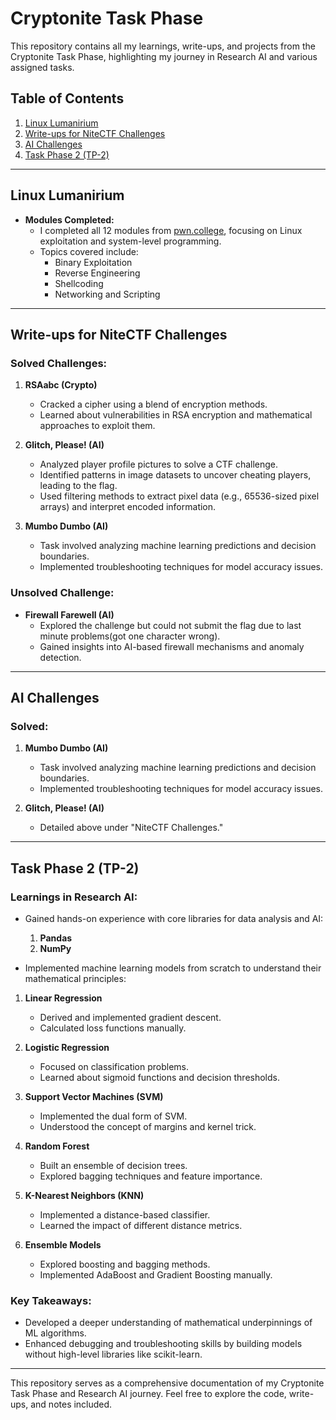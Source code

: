 # Cryptonite Task Phase

This repository contains all my learnings, write-ups, and projects from the Cryptonite Task Phase, highlighting my journey in Research AI and various assigned tasks.

## Table of Contents

1. [Linux Lumanirium](#linux-lumanirium)
2. [Write-ups for NiteCTF Challenges](#write-ups-for-nitectf-challenges)
3. [AI Challenges](#ai-challenges)
4. [Task Phase 2 (TP-2)](#task-phase-2)

---

## Linux Lumanirium

- **Modules Completed:**
  - I completed all 12 modules from [pwn.college](https://pwn.college), focusing on Linux exploitation and system-level programming.
  - Topics covered include:
    - Binary Exploitation
    - Reverse Engineering
    - Shellcoding
    - Networking and Scripting

---

## Write-ups for NiteCTF Challenges

### Solved Challenges:

1. **RSAabc (Crypto)**
   - Cracked a cipher using a blend of encryption methods.
   - Learned about vulnerabilities in RSA encryption and mathematical approaches to exploit them.

2. **Glitch, Please! (AI)**
   - Analyzed player profile pictures to solve a CTF challenge.
   - Identified patterns in image datasets to uncover cheating players, leading to the flag.
   - Used filtering methods to extract pixel data (e.g., 65536-sized pixel arrays) and interpret encoded information.

3. **Mumbo Dumbo (AI)**
   - Task involved analyzing machine learning predictions and decision boundaries.
   - Implemented troubleshooting techniques for model accuracy issues.
   
### Unsolved Challenge:

- **Firewall Farewell (AI)**
  - Explored the challenge but could not submit the flag due to last minute problems(got one character wrong).
  - Gained insights into AI-based firewall mechanisms and anomaly detection.

---

## AI Challenges

### Solved:

1. **Mumbo Dumbo (AI)**
   - Task involved analyzing machine learning predictions and decision boundaries.
   - Implemented troubleshooting techniques for model accuracy issues.

2. **Glitch, Please! (AI)**
   - Detailed above under "NiteCTF Challenges."

---

## Task Phase 2 (TP-2)

### Learnings in Research AI:

- Gained hands-on experience with core libraries for data analysis and AI:
  1. **Pandas**
  2. **NumPy**

- Implemented machine learning models from scratch to understand their mathematical principles:

1. **Linear Regression**
   - Derived and implemented gradient descent.
   - Calculated loss functions manually.

2. **Logistic Regression**
   - Focused on classification problems.
   - Learned about sigmoid functions and decision thresholds.

3. **Support Vector Machines (SVM)**
   - Implemented the dual form of SVM.
   - Understood the concept of margins and kernel trick.

4. **Random Forest**
   - Built an ensemble of decision trees.
   - Explored bagging techniques and feature importance.

5. **K-Nearest Neighbors (KNN)**
   - Implemented a distance-based classifier.
   - Learned the impact of different distance metrics.

6. **Ensemble Models**
   - Explored boosting and bagging methods.
   - Implemented AdaBoost and Gradient Boosting manually.

### Key Takeaways:

- Developed a deeper understanding of mathematical underpinnings of ML algorithms.
- Enhanced debugging and troubleshooting skills by building models without high-level libraries like scikit-learn.

---

This repository serves as a comprehensive documentation of my Cryptonite Task Phase and Research AI journey. Feel free to explore the code, write-ups, and notes included.


